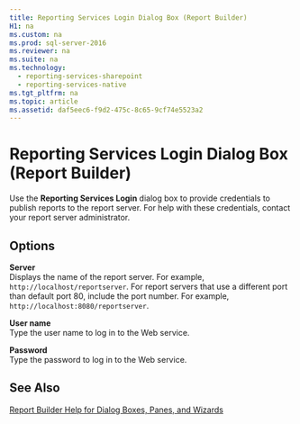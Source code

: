 ```yaml
---
title: Reporting Services Login Dialog Box (Report Builder)
H1: na
ms.custom: na
ms.prod: sql-server-2016
ms.reviewer: na
ms.suite: na
ms.technology: 
  - reporting-services-sharepoint
  - reporting-services-native
ms.tgt_pltfrm: na
ms.topic: article
ms.assetid: daf5eec6-f9d2-475c-8c65-9cf74e5523a2
---
```

# Reporting Services Login Dialog Box (Report Builder)
  Use the **Reporting Services Login** dialog box to provide credentials to publish reports to the report server. For help with these credentials, contact your report server administrator.  
  
## Options  
 **Server**  
 Displays the name of the report server. For example, `http://localhost/reportserver`. For report servers that use a different port than default port 80, include the port number. For example, `http://localhost:8080/reportserver`.  
  
 **User name**  
 Type the user name to log in to the Web service.  
  
 **Password**  
 Type the password to log in to the Web service.  
  
## See Also  
 [Report Builder Help for Dialog Boxes, Panes, and Wizards](assetId:///2da24891-0b6d-4d3c-8b18-81b98752642f)  
  
  
